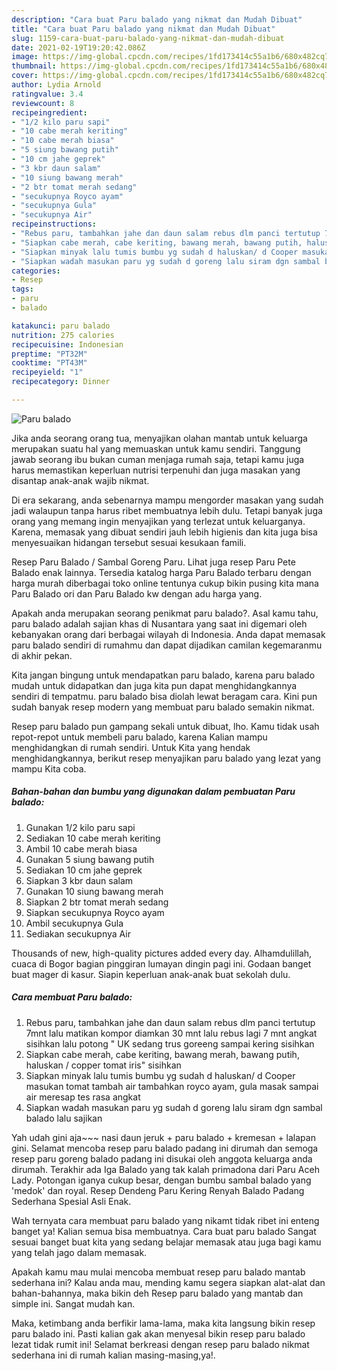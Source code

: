 ```yaml
---
description: "Cara buat Paru balado yang nikmat dan Mudah Dibuat"
title: "Cara buat Paru balado yang nikmat dan Mudah Dibuat"
slug: 1159-cara-buat-paru-balado-yang-nikmat-dan-mudah-dibuat
date: 2021-02-19T19:20:42.086Z
image: https://img-global.cpcdn.com/recipes/1fd173414c55a1b6/680x482cq70/paru-balado-foto-resep-utama.jpg
thumbnail: https://img-global.cpcdn.com/recipes/1fd173414c55a1b6/680x482cq70/paru-balado-foto-resep-utama.jpg
cover: https://img-global.cpcdn.com/recipes/1fd173414c55a1b6/680x482cq70/paru-balado-foto-resep-utama.jpg
author: Lydia Arnold
ratingvalue: 3.4
reviewcount: 8
recipeingredient:
- "1/2 kilo paru sapi"
- "10 cabe merah keriting"
- "10 cabe merah biasa"
- "5 siung bawang putih"
- "10 cm jahe geprek"
- "3 kbr daun salam"
- "10 siung bawang merah"
- "2 btr tomat merah sedang"
- "secukupnya Royco ayam"
- "secukupnya Gula"
- "secukupnya Air"
recipeinstructions:
- "Rebus paru, tambahkan jahe dan daun salam rebus dlm panci tertutup 7mnt lalu matikan kompor diamkan 30 mnt lalu rebus lagi 7 mnt angkat sisihkan lalu potong &#34; UK sedang trus goreeng sampai kering sisihkan"
- "Siapkan cabe merah, cabe keriting, bawang merah, bawang putih, haluskan / copper tomat iris&#34; sisihkan"
- "Siapkan minyak lalu tumis bumbu yg sudah d haluskan/ d Cooper masukan tomat tambah air tambahkan royco ayam, gula masak sampai air meresap tes rasa angkat"
- "Siapkan wadah masukan paru yg sudah d goreng lalu siram dgn sambal balado lalu sajikan"
categories:
- Resep
tags:
- paru
- balado

katakunci: paru balado 
nutrition: 275 calories
recipecuisine: Indonesian
preptime: "PT32M"
cooktime: "PT43M"
recipeyield: "1"
recipecategory: Dinner

---
```



![Paru balado](https://img-global.cpcdn.com/recipes/1fd173414c55a1b6/680x482cq70/paru-balado-foto-resep-utama.jpg)

Jika anda seorang orang tua, menyajikan olahan mantab untuk keluarga merupakan suatu hal yang memuaskan untuk kamu sendiri. Tanggung jawab seorang ibu bukan cuman menjaga rumah saja, tetapi kamu juga harus memastikan keperluan nutrisi terpenuhi dan juga masakan yang disantap anak-anak wajib nikmat.

Di era  sekarang, anda sebenarnya mampu mengorder masakan yang sudah jadi walaupun tanpa harus ribet membuatnya lebih dulu. Tetapi banyak juga orang yang memang ingin menyajikan yang terlezat untuk keluarganya. Karena, memasak yang dibuat sendiri jauh lebih higienis dan kita juga bisa menyesuaikan hidangan tersebut sesuai kesukaan famili. 

Resep Paru Balado / Sambal Goreng Paru. Lihat juga resep Paru Pete Balado enak lainnya. Tersedia katalog harga Paru Balado terbaru dengan harga murah diberbagai toko online tentunya cukup bikin pusing kita mana Paru Balado ori dan Paru Balado kw dengan adu harga yang.

Apakah anda merupakan seorang penikmat paru balado?. Asal kamu tahu, paru balado adalah sajian khas di Nusantara yang saat ini digemari oleh kebanyakan orang dari berbagai wilayah di Indonesia. Anda dapat memasak paru balado sendiri di rumahmu dan dapat dijadikan camilan kegemaranmu di akhir pekan.

Kita jangan bingung untuk mendapatkan paru balado, karena paru balado mudah untuk didapatkan dan juga kita pun dapat menghidangkannya sendiri di tempatmu. paru balado bisa diolah lewat beragam cara. Kini pun sudah banyak resep modern yang membuat paru balado semakin nikmat.

Resep paru balado pun gampang sekali untuk dibuat, lho. Kamu tidak usah repot-repot untuk membeli paru balado, karena Kalian mampu menghidangkan di rumah sendiri. Untuk Kita yang hendak menghidangkannya, berikut resep menyajikan paru balado yang lezat yang mampu Kita coba.

<!--inarticleads1-->

##### Bahan-bahan dan bumbu yang digunakan dalam pembuatan Paru balado:

1. Gunakan 1/2 kilo paru sapi
1. Sediakan 10 cabe merah keriting
1. Ambil 10 cabe merah biasa
1. Gunakan 5 siung bawang putih
1. Sediakan 10 cm jahe geprek
1. Siapkan 3 kbr daun salam
1. Gunakan 10 siung bawang merah
1. Siapkan 2 btr tomat merah sedang
1. Siapkan secukupnya Royco ayam
1. Ambil secukupnya Gula
1. Sediakan secukupnya Air


Thousands of new, high-quality pictures added every day. Alhamdulillah, cuaca di Bogor bagian pinggiran lumayan dingin pagi ini. Godaan banget buat mager di kasur. Siapin keperluan anak-anak buat sekolah dulu. 

<!--inarticleads2-->

##### Cara membuat Paru balado:

1. Rebus paru, tambahkan jahe dan daun salam rebus dlm panci tertutup 7mnt lalu matikan kompor diamkan 30 mnt lalu rebus lagi 7 mnt angkat sisihkan lalu potong &#34; UK sedang trus goreeng sampai kering sisihkan
1. Siapkan cabe merah, cabe keriting, bawang merah, bawang putih, haluskan / copper tomat iris&#34; sisihkan
1. Siapkan minyak lalu tumis bumbu yg sudah d haluskan/ d Cooper masukan tomat tambah air tambahkan royco ayam, gula masak sampai air meresap tes rasa angkat
1. Siapkan wadah masukan paru yg sudah d goreng lalu siram dgn sambal balado lalu sajikan


Yah udah gini aja~~~ nasi daun jeruk + paru balado + kremesan + lalapan gini. Selamat mencoba resep paru balado padang ini dirumah dan semoga resep paru goreng balado padang ini disukai oleh anggota keluarga anda dirumah. Terakhir ada Iga Balado yang tak kalah primadona dari Paru Aceh Lady. Potongan iganya cukup besar, dengan bumbu sambal balado yang &#39;medok&#39; dan royal. Resep Dendeng Paru Kering Renyah Balado Padang Sederhana Spesial Asli Enak. 

Wah ternyata cara membuat paru balado yang nikamt tidak ribet ini enteng banget ya! Kalian semua bisa membuatnya. Cara buat paru balado Sangat sesuai banget buat kita yang sedang belajar memasak atau juga bagi kamu yang telah jago dalam memasak.

Apakah kamu mau mulai mencoba membuat resep paru balado mantab sederhana ini? Kalau anda mau, mending kamu segera siapkan alat-alat dan bahan-bahannya, maka bikin deh Resep paru balado yang mantab dan simple ini. Sangat mudah kan. 

Maka, ketimbang anda berfikir lama-lama, maka kita langsung bikin resep paru balado ini. Pasti kalian gak akan menyesal bikin resep paru balado lezat tidak rumit ini! Selamat berkreasi dengan resep paru balado nikmat sederhana ini di rumah kalian masing-masing,ya!.

